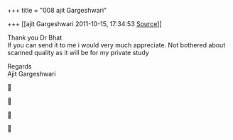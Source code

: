 +++
title = "008 ajit Gargeshwari"

+++
[[ajit Gargeshwari	2011-10-15, 17:34:53 [Source](https://groups.google.com/g/samskrita/c/ejNLx0Hc2rQ)]]



Thank you Dr Bhat  
If you can send it to me i would very much appreciate. Not bothered about scanned quality as it will be for my private study  
  
Regards  
Ajit Gargeshwari  
  
  









